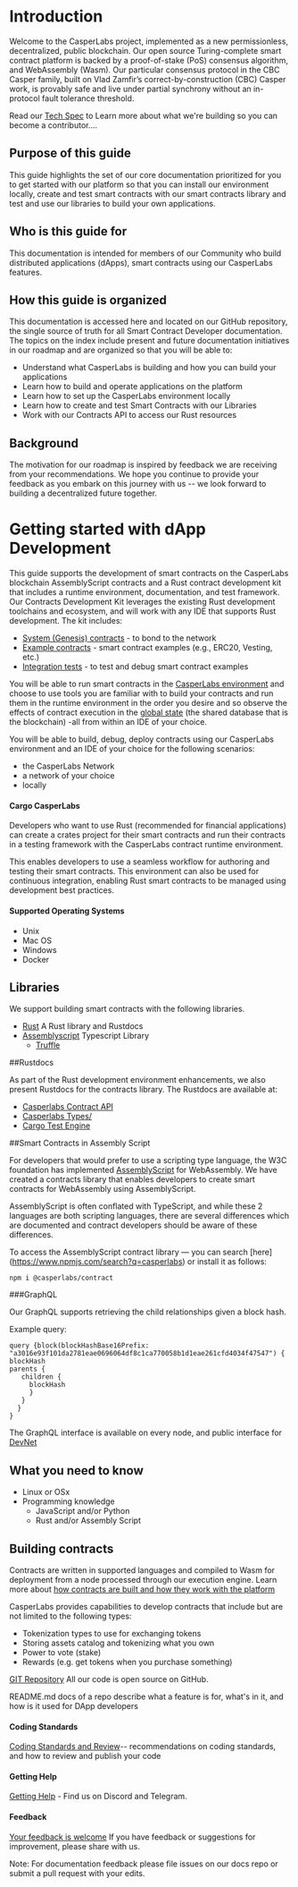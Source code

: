 Introduction
============

Welcome to the CasperLabs project, implemented as a new permissionless, decentralized, public blockchain. Our open source Turing-complete smart contract platform is backed by a proof-of-stake (PoS) consensus algorithm, and WebAssembly (Wasm). Our particular consensus protocol in the CBC Casper family, built on Vlad Zamfir’s correct-by-construction (CBC) Casper work, is provably safe and live under partial synchrony without an in-protocol fault tolerance threshold.

Read our [Tech Spec](https://techspec.casperlabs.io/en/latest/) to Learn more about what we're building so you can become a contributor....

## Purpose of this guide

This guide highlights the set of our core documentation prioritized for you to get started with our platform so that you can install our environment locally, create and test smart contracts with our smart contracts library and test and use our libraries to build your own applications.

## Who is this guide for
This documentation is intended for members of our Community who build distributed applications (dApps), smart contracts using our CasperLabs features.

## How this guide is organized

This documentation is accessed here and located on our GitHub repository, the single source of truth for all Smart Contract Developer documentation. The topics on the index include present and future documentation initiatives in our roadmap and are organized so that you will be able to:

- Understand what CasperLabs is building and how you can build your applications
- Learn how to build and operate applications on the platform
- Learn how to set up the CasperLabs environment locally
- Learn how to create and test Smart Contracts with our Libraries
- Work with our Contracts API to access our Rust resources

## Background
The motivation for our roadmap is inspired by feedback we are receiving from your recommendations. We hope you continue to provide your feedback as you embark on this journey with us -- we look forward to building a decentralized future together.

Getting started with dApp Development
=====================================

This guide supports the development of smart contracts on the CasperLabs blockchain AssemblyScript contracts and a Rust contract development kit that includes a runtime environment, documentation, and test framework. Our Contracts Development Kit leverages the existing Rust development toolchains and ecosystem, and will work with any IDE that supports Rust development. The kit includes:

- [System (Genesis) contracts](https://github.com/CasperLabs/CasperLabs/tree/master/execution-engine/contracts/system) - to bond to the network
- [Example contracts](https://github.com/CasperLabs/CasperLabs/tree/master/execution-engine/contracts/examples) - smart contract examples (e.g., ERC20, Vesting, etc.)
- [Integration tests](...) <!--need link-->- to test and debug smart contract examples

You will be able to run smart contracts in the [CasperLabs environment](https://clarity.casperlabs.io/#/) and choose to use tools you are familiar with to build your contracts and run them in the runtime environment in the order you desire and so observe the effects of contract execution in the [global state](https://techspec.casperlabs.io/en/latest/implementation/global-state.html) (the shared database that is the blockchain) -all from within an IDE of your choice.

You will be able to build, debug, deploy contracts using our CasperLabs environment and an IDE of your choice for the following scenarios:

- the CasperLabs Network
- a network of your choice
- locally

#### Cargo CasperLabs

Developers who want to use Rust (recommended for financial applications) can create a crates project for their smart contracts and run their contracts in a testing framework with the CasperLabs contract runtime environment. 

This enables developers to use a seamless workflow for authoring and testing their smart contracts. This environment can also be used for continuous integration, enabling Rust smart contracts to be managed using development best practices. 

#### Supported Operating Systems

- Unix
- Mac OS
- Windows
- Docker

## Libraries
We support building smart contracts with the following libraries.

- [Rust](...) A Rust library and Rustdocs
- [Assemblyscript](https://github.com/AssemblyScript/assemblyscript) Typescript  Library
  - [Truffle](...)<!--need link-->

##Rustdocs

As part of the Rust development environment enhancements, we also present Rustdocs for the contracts library. The Rustdocs are available at:
- [Casperlabs Contract API](https://docs.rs/casperlabs-contract/0.2.0/casperlabs_contract/)
- [Casperlabs Types/](https://docs.rs/casperlabs-types/0.2.0/casperlabs_types/)
- [Cargo Test Engine](https://docs.rs/casperlabs-engine-test-support/)

##Smart Contracts in Assembly Script

For developers that would prefer to use a scripting type language, the W3C foundation has implemented [AssemblyScript](https://docs.assemblyscript.org/) for WebAssembly. We have created a contracts library that enables developers to create smart contracts for WebAssembly using AssemblyScript.

AssemblyScript is often conflated with TypeScript, and while these 2 languages are both scripting languages, there are several differences which are documented and contract developers should be aware of these differences.

To access the AssemblyScript contract library — you can search [here] (https://www.npmjs.com/search?q=casperlabs) or install it as follows:

`npm i @casperlabs/contract`

###GraphQL 

Our GraphQL supports retrieving the child relationships given a block hash. 

Example query:

```
query {block(blockHashBase16Prefix: "a3016e93f101da2781eae0696064df8c1ca770058b1d1eae261cfd4034f47547") {
blockHash
parents {
   children {
     blockHash
     }
   }
  }
}
```

The GraphQL interface is available on every node, and public interface for [DevNet](http://devnet-graphql.casperlabs.io:40403/graphql)

## What you need to know

- Linux or OSx
- Programming knowledge
  - JavaScript and/or Python
  - Rust and/or Assembly Script

## Building contracts

Contracts are written in supported languages and compiled to Wasm for deployment from a node processed through our execution engine. Learn more about [how contracts are built and how they work with the platform](https://github.com/CasperLabs/CasperLabs/tree/release-v0.12/execution-engine/contracts/examples)

CasperLabs provides capabilities to develop contracts that include but are not limited to the following types:

- Tokenization types to use for exchanging tokens
- Storing assets catalog and tokenizing what you own
- Power to vote (stake)
- Rewards (e.g. get tokens when you purchase something)

[GIT Repository](https://github.com/CasperLabs/CasperLabs/tree/master)
All our code is open source on GitHub.

 README.md docs of a repo describe what a feature is for, what's in it, and how is it used for DApp developers

#### Coding Standards

[Coding Standards and Review](https://github.com/CasperLabs/CasperLabs/blob/dev/CONTRIBUTING.md)-- recommendations on coding standards, and how to review and publish your code

#### Getting Help

[Getting Help](https://github.com/CasperLabs/CasperLabs/tree/dev#getting-help) - Find us on Discord and Telegram.

#### Feedback

[Your feedback is welcome](...) If you have feedback or suggestions for improvement, please share with us.

Note: For documentation feedback please file issues on our docs repo or submit a pull request with your edits.





